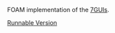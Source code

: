 FOAM implementation of the [7GUIs](https://github.com/eugenkiss/7guis/wiki).

[Runnable Version](http://foam-framework.github.io/foam/foam/js/foam/demos/sevenguis/)
